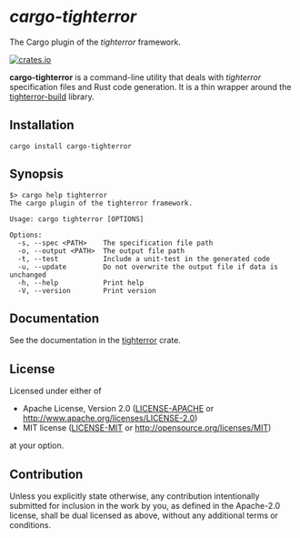 # *cargo-tighterror*

The Cargo plugin of the *tighterror* framework.

[![crates.io][crates-badge]][crates-url]

[crates-badge]: https://img.shields.io/crates/v/cargo-tighterror.svg
[crates-url]: https://crates.io/crates/cargo-tighterror

**cargo-tighterror** is a command-line utility that deals with *tighterror*
specification files and Rust code generation. It is a thin wrapper around the
[tighterror-build] library.

[tighterror-build]: https://crates.io/crates/tighterror-build

## Installation

```shell
cargo install cargo-tighterror
```

## Synopsis

```text
$> cargo help tighterror
The cargo plugin of the tighterror framework.

Usage: cargo tighterror [OPTIONS]

Options:
  -s, --spec <PATH>    The specification file path
  -o, --output <PATH>  The output file path
  -t, --test           Include a unit-test in the generated code
  -u, --update         Do not overwrite the output file if data is unchanged
  -h, --help           Print help
  -V, --version        Print version
```

## Documentation

See the documentation in the [tighterror] crate.

[tighterror]: https://docs.rs/tighterror/latest/tighterror

## License

Licensed under either of

* Apache License, Version 2.0
  ([LICENSE-APACHE](../../LICENSE-APACHE) or <http://www.apache.org/licenses/LICENSE-2.0>)
* MIT license
  ([LICENSE-MIT](../../LICENSE-MIT) or <http://opensource.org/licenses/MIT>)

at your option.

## Contribution

Unless you explicitly state otherwise, any contribution intentionally submitted
for inclusion in the work by you, as defined in the Apache-2.0 license, shall be
dual licensed as above, without any additional terms or conditions.
